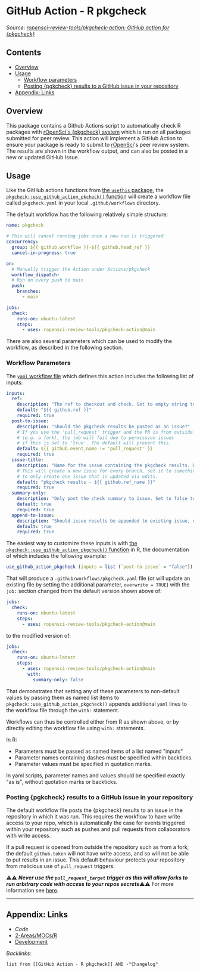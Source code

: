# GitHub Action - R pkgcheck

*Source: [ropensci-review-tools/pkgcheck-action: GitHub action for {pkgcheck}](https://github.com/ropensci-review-tools/pkgcheck-action)*

## Contents

* [Overview](GitHub%20Action%20-%20R%20pkgcheck.md#overview)
* [Usage](GitHub%20Action%20-%20R%20pkgcheck.md#usage)
  * [Workflow parameters](GitHub%20Action%20-%20R%20pkgcheck.md#usage-workflow-parameters)
  * [Posting {pgkcheck} results to a GitHub issue in your repository](GitHub%20Action%20-%20R%20pkgcheck.md#usage-posting-pgkcheck-results-to-a-github-issue-in-your-repository)
* [Appendix: Links](GitHub%20Action%20-%20R%20pkgcheck.md#appendix-links)

## Overview

This package contains a Github Actions script to automatically check R packages with [rOpenSci's {pkgcheck} system](https://docs.ropensci.org/pkgcheck/) which is run on all packages submitted for peer review. This action will implement a GitHub Action to ensure your package is ready to submit to [rOpenSci](https://ropensci.org/)'s peer review system. The results are shown in the workflow output, and can also be posted in a new or updated GitHub Issue.

## Usage

Like the GitHub actions functions from [the `usethis` package](https://usethis.r-lib.org/reference/index.html#git-and-github), the [`pkgcheck::use_github_action_pkcheck()` function](https://docs.ropensci.org/pkgcheck/reference/use_github_action_pkgcheck.html) will create a workflow file called `pkgcheck.yaml` in your local `.github/workflows` directory.

The default workflow has the following relatively simple structure:

````yaml
name: pkgcheck

# This will cancel running jobs once a new run is triggered
concurrency:
  group: ${{ github.workflow }}-${{ github.head_ref }}
  cancel-in-progress: true

on:
  # Manually trigger the Action under Actions/pkgcheck
  workflow_dispatch:
  # Run on every push to main
  push:
    branches:
      - main

jobs:
  check:
    runs-on: ubuntu-latest
    steps:
      - uses: ropensci-review-tools/pkgcheck-action@main
````

There are also several parameters which can be used to modify the workflow, as described in the following section.

### Workflow Parameters

The [`yaml` workflow file](https://github.com/ropensci-review-tools/pkgcheck-action/blob/main/action.yaml)
which defines this action includes the following list of inputs:

````yaml
inputs:
  ref:
    description: "The ref to checkout and check. Set to empty string to skip checkout."
    default: "${{ github.ref }}"
    required: true
  post-to-issue:
    description: "Should the pkgcheck results be posted as an issue?"
    # If you use the 'pull_request' trigger and the PR is from outside the repo
    # (e.g. a fork), the job will fail due to permission issues
    # if this is set to 'true'. The default will prevent this.
    default: ${{ github.event_name != 'pull_request' }}
    required: true
  issue-title:
    description: "Name for the issue containing the pkgcheck results. Will be created or updated."
    # This will create a new issue for every branch, set it to something fixed 
    # to only create one issue that is updated via edits. 
    default: "pkgcheck results - ${{ github.ref_name }}"
    required: true
  summary-only:
    description: "Only post the check summary to issue. Set to false to get the full results in the issue."
    default: true
    required: true
  append-to-issue:
    description: "Should issue results be appended to existing issue, or posted in new issues."
    default: true
    required: true
````

The easiest way to customize these inputs is with [the `pkgcheck::use_github_action_pkgcheck()` function](https://docs.ropensci.org/pkgcheck/reference/use_github_action_pkgcheck.html) in R, the documentation of which includes the following example:

````r
use_github_action_pkgcheck (inputs = list (`post-to-issue` = "false"))
````

That will produce a `.github/workflows/pkgcheck.yaml` file (or will update an existing file by setting the additional parameter, `overwrite = TRUE`) with the `job:` section changed from the default version shown above of:

````yaml
jobs: 
  check:
    runs-on: ubuntu-latest
    steps:
      - uses: ropensci-review-tools/pkgcheck-action@main
````

to the modified version of:

````yaml
jobs: 
  check:
    runs-on: ubuntu-latest
    steps:
      - uses: ropensci-review-tools/pkgcheck-action@main
        with:
          summary-only: false
````

That demonstrates that setting any of these parameters to non-default values by passing them as named list items to `pkgcheck::use_github_action_pkgcheck()` appends additional `yaml` lines to the workflow file through the `with:` statement.

Workflows can thus be controlled either from R as shown above, or by directly editing the workflow file using `with:` statements.

In R:

* Parameters must be passed as named items of a list named "inputs"
* Parameter names containing dashes must be specified within backticks.
* Parameter values must be specified in quotation marks.

In yaml scripts, parameter names and values should be specified exactly "as is", without quotation marks or backticks.

### Posting {pgkcheck} results to a GitHub issue in your repository

The default workflow file posts the {pkgcheck} results to an issue in the repository in which it was run. This requires the workflow to have write access to your repo, which is automatically the case for events triggered within your repository such as pushes and pull requests from collaborators with write access.

If a pull request is opened from outside the repository such as from a fork, the default `github.token` will not have write access, and so will not be able to put results in an issue.
This default behaviour protects your repository from malicious use of `pull_request` triggers.

:warning::warning: ***Never use the `pull_request_target` trigger as this will allow forks to run arbitrary code with access to your repos secrets***:warning::warning: For more information see [here](https://securitylab.github.com/research/github-actions-preventing-pwn-requests/).

---

## Appendix: Links

* *Code*
* [2-Areas/MOCs/R](../../MOCs/R.md)
* [Development](../../MOCs/Development.md)

*Backlinks:*

````dataview
list from [[GitHub Action - R pkgcheck]] AND -"Changelog"
````
